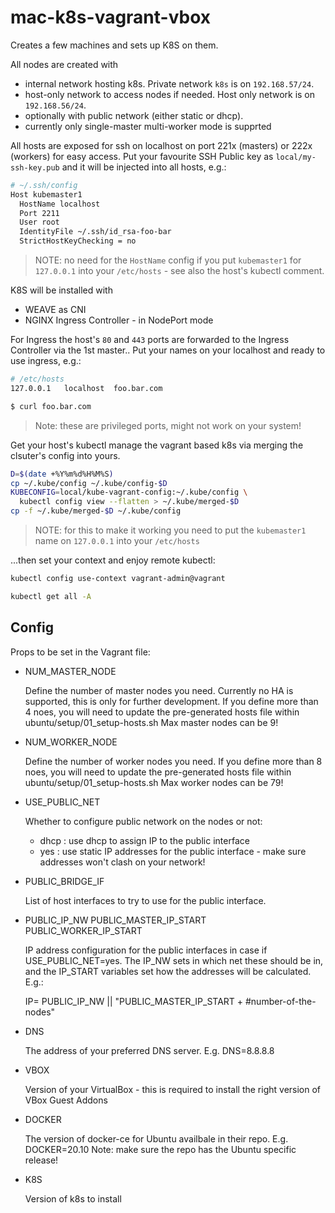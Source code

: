 # mac-k8s-vagrant-vbox

Creates a few machines and sets up K8S on them.

All nodes are created with
- internal network hosting k8s. Private network ``k8s`` is on ``192.168.57/24``.
- host-only network to access nodes if needed. Host only network is on ``192.168.56/24``.
- optionally with public network (either static or dhcp).
- currently only single-master multi-worker mode is supprted

All hosts are exposed for ssh on localhost on port 221x (masters) or 222x (workers) for easy access.
Put your favourite SSH Public key as ``local/my-ssh-key.pub`` and it will be injected into all hosts,
e.g.:
```bash
# ~/.ssh/config
Host kubemaster1
  HostName localhost
  Port 2211
  User root
  IdentityFile ~/.ssh/id_rsa-foo-bar
  StrictHostKeyChecking = no
```
> NOTE: no need for the ``HostName`` config if you put ``kubemaster1`` for ``127.0.0.1`` into your ``/etc/hosts`` - see also the host's kubectl comment.

K8S will be installed with
- WEAVE as CNI
- NGINX Ingress Controller - in NodePort mode

For Ingress the host's ``80`` and ``443`` ports are forwarded to the Ingress Controller via the 1st master.. 
Put your names on your localhost and ready to use ingress, e.g.:
```bash
# /etc/hosts
127.0.0.1   localhost  foo.bar.com

$ curl foo.bar.com
```
> Note: these are privileged ports, might not work on your system!


Get your host's kubectl manage the vagrant based k8s via merging the clsuter's config into yours.
```bash
D=$(date +%Y%m%d%H%M%S)
cp ~/.kube/config ~/.kube/config-$D 
KUBECONFIG=local/kube-vagrant-config:~/.kube/config \
  kubectl config view --flatten > ~/.kube/merged-$D
cp -f ~/.kube/merged-$D ~/.kube/config 
```
> NOTE: for this to make it working you need to put the ``kubemaster1`` name on ``127.0.0.1`` into your ``/etc/hosts``

...then set your context and enjoy remote kubectl:
```bash
kubectl config use-context vagrant-admin@vagrant

kubectl get all -A
```



## Config 

Props to be set in the Vagrant file:
- NUM_MASTER_NODE

  Define the number of master nodes you need. Currently no HA is supported, this is only for further development. 
  If you define more than 4 noes, you will need to update the pre-generated hosts file within ubuntu/setup/01_setup-hosts.sh
  Max master nodes can be 9!

- NUM_WORKER_NODE

  Define the number of worker nodes you need.
  If you define more than 8 noes, you will need to update the pre-generated hosts file within ubuntu/setup/01_setup-hosts.sh
  Max worker nodes can be 79!
  
- USE_PUBLIC_NET

  Whether to configure public network on the nodes or not:
  - dhcp : use dhcp to assign IP to the public interface 
  - yes  : use static IP addresses for the public interface - make sure addresses won't clash on your network!
  
- PUBLIC_BRIDGE_IF

  List of host interfaces to try to use for the public interface.
  
- PUBLIC_IP_NW PUBLIC_MASTER_IP_START PUBLIC_WORKER_IP_START

  IP address configuration for the public interfaces in case if USE_PUBLIC_NET=yes. The IP_NW sets in which net these should be in, and the IP_START variables set how the addresses will be calculated. E.g.:
  
     IP= PUBLIC_IP_NW || "PUBLIC_MASTER_IP_START + #number-of-the-nodes"
     
- DNS

  The address of your preferred DNS server. E.g.  DNS=8.8.8.8
  
- VBOX

  Version of your VirtualBox - this is required to install the right version of VBox Guest Addons
  
- DOCKER

  The version of docker-ce for Ubuntu availbale in their repo. E.g. DOCKER=20.10 
  Note: make sure the repo has the Ubuntu specific release!
  
- K8S

  Version of k8s to install

